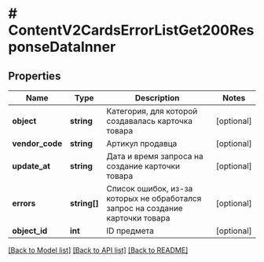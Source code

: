 # # ContentV2CardsErrorListGet200ResponseDataInner

## Properties

Name | Type | Description | Notes
------------ | ------------- | ------------- | -------------
**object** | **string** | Категория, для которой создавалась карточка товара | [optional]
**vendor_code** | **string** | Артикул продавца | [optional]
**update_at** | **string** | Дата и время запроса на создание карточки товара | [optional]
**errors** | **string[]** | Список ошибок, из-за которых не обработался запрос на создание карточки товара | [optional]
**object_id** | **int** | ID предмета | [optional]

[[Back to Model list]](../../README.md#models) [[Back to API list]](../../README.md#endpoints) [[Back to README]](../../README.md)
